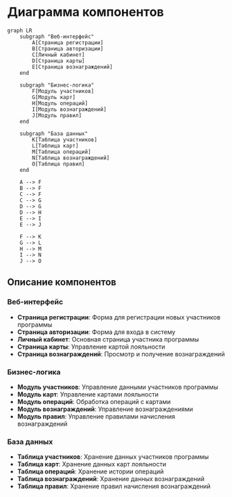 # Диаграмма компонентов

```mermaid
graph LR
    subgraph "Веб-интерфейс"
        A[Страница регистрации]
        B[Страница авторизации]
        C[Личный кабинет]
        D[Страница карты]
        E[Страница вознаграждений]
    end

    subgraph "Бизнес-логика"
        F[Модуль участников]
        G[Модуль карт]
        H[Модуль операций]
        I[Модуль вознаграждений]
        J[Модуль правил]
    end

    subgraph "База данных"
        K[Таблица участников]
        L[Таблица карт]
        M[Таблица операций]
        N[Таблица вознаграждений]
        O[Таблица правил]
    end

    A --> F
    B --> F
    C --> F
    C --> G
    D --> G
    D --> H
    E --> I
    E --> J

    F --> K
    G --> L
    H --> M
    I --> N
    J --> O
```

## Описание компонентов

### Веб-интерфейс
- **Страница регистрации**: Форма для регистрации новых участников программы
- **Страница авторизации**: Форма для входа в систему
- **Личный кабинет**: Основная страница участника программы
- **Страница карты**: Управление картой лояльности
- **Страница вознаграждений**: Просмотр и получение вознаграждений

### Бизнес-логика
- **Модуль участников**: Управление данными участников программы
- **Модуль карт**: Управление картами лояльности
- **Модуль операций**: Обработка операций с картами
- **Модуль вознаграждений**: Управление вознаграждениями
- **Модуль правил**: Управление правилами начисления вознаграждений

### База данных
- **Таблица участников**: Хранение данных участников программы
- **Таблица карт**: Хранение данных карт лояльности
- **Таблица операций**: Хранение истории операций
- **Таблица вознаграждений**: Хранение данных вознаграждений
- **Таблица правил**: Хранение правил начисления вознаграждений 